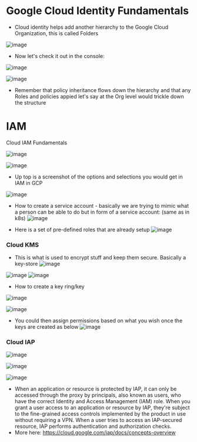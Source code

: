 # Google Cloud Identity Fundamentals
- Cloud identity helps add another hierarchy to the Google Cloud Organization, this is called Folders

![image](https://user-images.githubusercontent.com/43883264/179438253-74bbae3f-e9f3-48ac-8e43-51e264234041.png)

- Now let's check it out in the console:

![image](https://user-images.githubusercontent.com/43883264/179438387-b19523a4-be52-48cf-ace8-1a44fcc37703.png)

![image](https://user-images.githubusercontent.com/43883264/179438431-50c7f379-5a37-46cd-b741-0faf088a9ba6.png)

- Remember that policy inheritance flows down the hierarchy and that any Roles and policies appied let's say at the Org level would trickle down the structure

# IAM
Cloud IAM Fundamentals

![image](https://user-images.githubusercontent.com/43883264/180617268-38e686db-473d-4c8b-845f-87390873c9d6.png)

![image](https://user-images.githubusercontent.com/43883264/180617304-0922c1f3-031f-44b6-bfa4-7cc092c1e25b.png)

- Up top is a screenshot of the options and selections you would get in IAM in GCP

![image](https://user-images.githubusercontent.com/43883264/180617555-f1168728-5697-4496-9771-cfc02edaac2d.png)



- How to create a service account - basically we are trying to mimic what a person can be able to do but in form of a service account: (same as in k8s)
![image](https://user-images.githubusercontent.com/43883264/180617463-38541662-020a-4b0e-ac8e-8177eaa82879.png)

- Here is a set of pre-defined roles that are already setup
![image](https://user-images.githubusercontent.com/43883264/180617483-5f87ba09-6161-4bcd-bf3c-94cef92d6db0.png)

### Cloud KMS
- This is what is used to encrypt stuff and keep them secure. Basically a key-store
![image](https://user-images.githubusercontent.com/43883264/180617665-2ae8026e-4856-4c17-a33f-5f2c5fdf1f44.png)

![image](https://user-images.githubusercontent.com/43883264/180617700-a79e3dfe-6228-4da5-9696-836600a59209.png)
![image](https://user-images.githubusercontent.com/43883264/180617732-38e66bd2-bd2a-4d2b-b91a-21e39d3bbc26.png)
- How to create a key ring/key


![image](https://user-images.githubusercontent.com/43883264/180617834-c38e03b3-c66d-4569-93f7-8355c579139e.png)

![image](https://user-images.githubusercontent.com/43883264/180617665-2ae8026e-4856-4c17-a33f-5f2c5fdf1f44.png)
- You could then assign permissions based on what you wish once the keys are created as below
![image](https://user-images.githubusercontent.com/43883264/180617880-d972145e-e4a1-464f-9cdf-3103b636214f.png)

### Cloud IAP
![image](https://user-images.githubusercontent.com/43883264/180617905-19b8e441-34e7-4cd3-a92a-8dc724b5e189.png)

![image](https://user-images.githubusercontent.com/43883264/180618226-a19fd825-e4ed-4460-8b2d-6b9a718964a2.png)

![image](https://user-images.githubusercontent.com/43883264/180618342-ebf632c8-258c-4682-b26c-a43586127ec3.png)
 
- When an application or resource is protected by IAP, it can only be accessed through the proxy by principals, also known as users, who have the correct Identity and Access Management (IAM) role. When you grant a user access to an application or resource by IAP, they're subject to the fine-grained access controls implemented by the product in use without requiring a VPN. When a user tries to access an IAP-secured resource, IAP performs authentication and authorization checks.
- More here: https://cloud.google.com/iap/docs/concepts-overview

